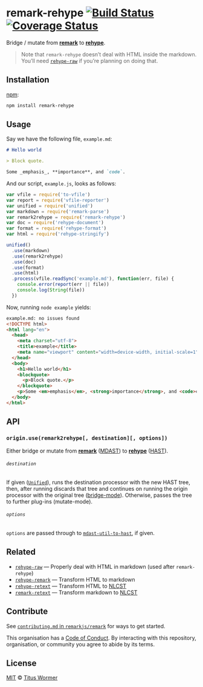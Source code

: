# remark-rehype [![Build Status][travis-badge]][travis] [![Coverage Status][codecov-badge]][codecov]

Bridge / mutate from [**remark**][remark] to [**rehype**][rehype].

> Note that `remark-rehype` doesn’t deal with HTML inside the markdown.  You’ll
> need [`rehype-raw`][raw] if you’re planning on doing that.

## Installation

[npm][npm-install]:

```bash
npm install remark-rehype
```

## Usage

Say we have the following file, `example.md`:

```markdown
# Hello world

> Block quote.

Some _emphasis_, **importance**, and `code`.
```

And our script, `example.js`, looks as follows:

```javascript
var vfile = require('to-vfile')
var report = require('vfile-reporter')
var unified = require('unified')
var markdown = require('remark-parse')
var remark2rehype = require('remark-rehype')
var doc = require('rehype-document')
var format = require('rehype-format')
var html = require('rehype-stringify')

unified()
  .use(markdown)
  .use(remark2rehype)
  .use(doc)
  .use(format)
  .use(html)
  .process(vfile.readSync('example.md'), function(err, file) {
    console.error(report(err || file))
    console.log(String(file))
  })
```

Now, running `node example` yields:

```html
example.md: no issues found
<!DOCTYPE html>
<html lang="en">
  <head>
    <meta charset="utf-8">
    <title>example</title>
    <meta name="viewport" content="width=device-width, initial-scale=1">
  </head>
  <body>
    <h1>Hello world</h1>
    <blockquote>
      <p>Block quote.</p>
    </blockquote>
    <p>Some <em>emphasis</em>, <strong>importance</strong>, and <code>code</code>.</p>
  </body>
</html>
```

## API

### `origin.use(remark2rehype[, destination][, options])`

Either bridge or mutate from [**remark**][remark] ([MDAST][]) to
[**rehype**][rehype] ([HAST][]).

###### `destination`

If given ([`Unified`][processor]), runs the destination processor
with the new HAST tree, then, after running discards that tree and
continues on running the origin processor with the original tree
([bridge-mode][bridge]).  Otherwise, passes the tree to further
plug-ins (mutate-mode).

###### `options`

`options` are passed through to [`mdast-util-to-hast`][to-hast], if given.

## Related

*   [`rehype-raw`][raw]
    — Properly deal with HTML in markdown (used after `remark-rehype`)
*   [`rehype-remark`](https://github.com/rehypejs/rehype-remark)
    — Transform HTML to markdown
*   [`rehype-retext`](https://github.com/rehypejs/rehype-retext)
    — Transform HTML to [NLCST][]
*   [`remark-retext`](https://github.com/remarkjs/remark-retext)
    — Transform markdown to [NLCST][]

## Contribute

See [`contributing.md` in `remarkjs/remark`][contributing] for ways to get
started.

This organisation has a [Code of Conduct][coc].  By interacting with this
repository, organisation, or community you agree to abide by its terms.

## License

[MIT][license] © [Titus Wormer][author]

<!-- Definitions -->

[travis-badge]: https://img.shields.io/travis/remarkjs/remark-rehype.svg

[travis]: https://travis-ci.org/remarkjs/remark-rehype

[codecov-badge]: https://img.shields.io/codecov/c/github/remarkjs/remark-rehype.svg

[codecov]: https://codecov.io/github/remarkjs/remark-rehype

[npm-install]: https://docs.npmjs.com/cli/install

[license]: LICENSE

[author]: http://wooorm.com

[mdast]: https://github.com/syntax-tree/mdast

[hast]: https://github.com/syntax-tree/hast

[remark]: https://github.com/remarkjs/remark

[rehype]: https://github.com/rehypejs/rehype

[processor]: https://github.com/unifiedjs/unified#processor

[bridge]: https://github.com/unifiedjs/unified#processing-between-syntaxes

[to-hast]: https://github.com/syntax-tree/mdast-util-to-hast#tohastnode-options

[nlcst]: https://github.com/syntax-tree/nlcst

[raw]: https://github.com/rehypejs/rehype-raw

[contributing]: https://github.com/remarkjs/remark/blob/master/contributing.md

[coc]: https://github.com/remarkjs/remark/blob/master/code-of-conduct.md
